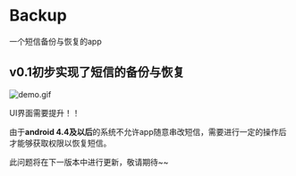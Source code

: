# Backup
一个短信备份与恢复的app
## v0.1初步实现了短信的备份与恢复
![demo.gif](https://github.com/neilleecn/Backup/blob/master/demo.gif)

UI界面需要提升！！

由于**android 4.4及以后**的系统不允许app随意串改短信，需要进行一定的操作后才能够获取权限以恢复短信。

此问题将在下一版本中进行更新，敬请期待~~
